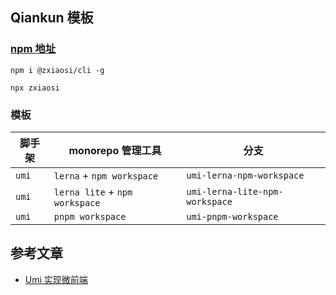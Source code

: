 ## Qiankun 模板

### [npm 地址](https://www.npmjs.com/package/@zxiaosi/cli)

```
npm i @zxiaosi/cli -g

npx zxiaosi
```

### 模板

| 脚手架 | monorepo 管理工具              | 分支                           |
| ------ | ------------------------------ | ------------------------------ |
| `umi`  | `lerna` + `npm workspace`      | `umi-lerna-npm-workspace`      |
| `umi`  | `lerna lite` + `npm workspace` | `umi-lerna-lite-npm-workspace` |
| `umi`  | `pnpm workspace`               | `umi-pnpm-workspace`           |

## 参考文章

- [Umi 实现微前端](https://zxiaosi.com/archives/b7c94f0c.html)
